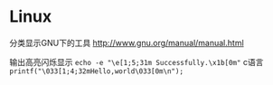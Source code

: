 # Linux

分类显示GNU下的工具
http://www.gnu.org/manual/manual.html

输出高亮闪烁显示
`echo -e "\e[1;5;31m Successfully.\x1b[0m"`
c语言
`printf("\033[1;4;32mHello,world\033[0m\n");`

